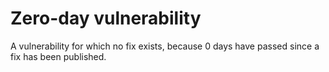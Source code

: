 # Zero-day vulnerability
A vulnerability for which no fix exists, because 0 days have passed since a fix has been published.
